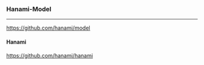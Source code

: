 ### Hanami-Model
---
https://github.com/hanami/model
#### Hanami
https://github.com/hanami/hanami


```



```

```
```

